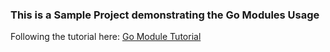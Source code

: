 ### This is a Sample Project demonstrating the Go Modules Usage

Following the tutorial here:
[Go Module Tutorial](https://golang.org/doc/tutorial/create-module)

